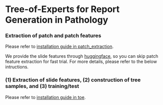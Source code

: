 # Tree-of-Experts for Report Generation in Pathology


### Extraction of patch and patch features
Please refer to [installation guide in patch_extraction](https://github.com/Hyun1A/ToE_HistoREG/tree/master/patch_extraction).

We provide the slide features through [huggingface](https://huggingface.co/Hyun1A/ToE_HistoREG), so you can skip patch feature extraction for fast trial. For more details, please refer to the below intructions.

### (1) Extraction of slide features, (2) construction of tree samples, and (3) training/test
Please refer to [installation guide in toe](https://github.com/Hyun1A/ToE_HistoREG/tree/master/toe).